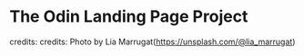 # The Odin Landing Page Project
credits:
credits:
Photo by Lia Marrugat(https://unsplash.com/@lia_marrugat)
